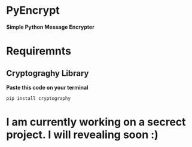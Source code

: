 # PyEncrypt

**Simple Python Message Encrypter**

# Requiremnts 
## Cryptograghy Library ##
**Paste this code on your terminal**
```
pip install cryptography
```

<h1>I am currently working on a secrect project. I will revealing soon :)<h1>
